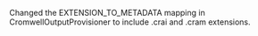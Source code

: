 Changed the EXTENSION_TO_METADATA mapping in CromwellOutputProvisioner to include .crai and .cram extensions.
